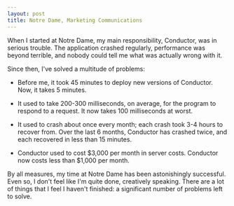 ```yaml
---
layout: post
title: Notre Dame, Marketing Communications
---
```


When I started at Notre Dame, my main responsibility, Conductor, was in serious trouble. The application crashed regularly, performance was beyond terrible, and nobody could tell me what was actually wrong with it.

Since then, I've solved a multitude of problems:

  * Before me, it took 45 minutes to deploy new versions of Conductor. Now, it takes 5 minutes.

  * It used to take 200-300 milliseconds, on average, for the program to respond to a request. It now takes 100 milliseconds at worst.

  * It used to crash about once every month; each crash took 3-4 hours to recover from. Over the last 6 months, Conductor has crashed twice, and each recovered in less than 15 minutes.

  * Conductor used to cost $3,000 per month in server costs. Conductor now costs less than $1,000 per month.

By all measures, my time at Notre Dame has been astonishingly successful. Even so, I don't feel like I'm quite done, creatively speaking. There are a lot of things that I feel I haven't finished: a significant number of problems left to solve.
